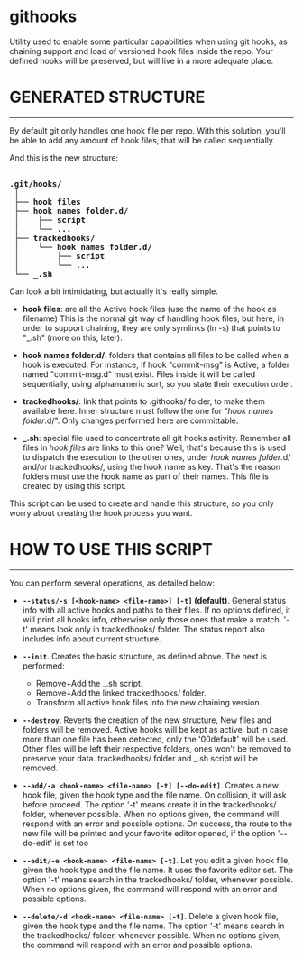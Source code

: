 # githooks
Utility used to enable some particular capabilities when using git hooks, as
chaining support and load of versioned hook files inside the repo. Your defined
hooks will be preserved, but will live in a more adequate place.


# GENERATED STRUCTURE
-------------------
By default git only handles one hook file per repo. With this solution, you'll
be able to add any amount of hook files, that will be called sequentially.

And this is the new structure:

<pre><strong>
.git/hooks/
 │
 ├── hook files
 ├── hook names folder.d/
 │    ├── script
 │    └── ...
 ├── trackedhooks/
 │    └── hook names folder.d/
 │        ├── script
 │        └── ...
 └── _.sh
</strong></pre>

Can look a bit intimidating, but actually it's really simple.

* **hook files**: are all the Active hook files (use the name of the hook as filename)
  This is the normal git way of handling hook files, but here, in order to support
  chaining, they are only symlinks (ln -s) that points to "_.sh" (more on this, later).

* **hook names folder.d/**: folders that contains all files to be called when a
  hook is executed. For instance, if hook "commit-msg" is Active, a folder named
  "commit-msg.d" must exist.
  Files inside it will be called sequentially, using alphanumeric sort, so you
  state their execution order.

* **trackedhooks/**: link that points to .githooks/ folder, to make them available
  here. Inner structure must follow the one for "*hook names folder*.d/". Only 
  changes performed here are committable.

* **_.sh**: special file used to concentrate all git hooks activity. Remember
  all files in *hook files* are links to this one? Well, that's because this
  is used to dispatch the execution to the other ones, under *hook names folder*.d/
  and/or trackedhooks/, using the hook name as key. That's the reason folders
  must use the hook name as part of their names.
  This file is created by using this script.

This script can be used to create and handle this structure, so you only worry
about creating the hook process you want.

# HOW TO USE THIS SCRIPT
----------------------

You can perform several operations, as detailed below:

* **`--status/-s [<hook-name> <file-name>] [-t]` (default)**. General status info with all
active hooks and paths to their files. If no options defined, it will print
all hooks info, otherwise only those ones that make a match. '-t' means look
only in trackedhooks/ folder. The status report also includes info about
current structure.

* **`--init`**. Creates the basic structure, as defined above. The next is performed:

  * Remove+Add the _.sh script.
  * Remove+Add the linked trackedhooks/ folder.
  * Transform all active hook files into the new chaining version.

* **`--destroy`**. Reverts the creation of the new structure, New files and folders will
be removed. Active hooks will be kept as active, but in case more than one file
has been detected, only the '00default' will be used. Other files will be left
their respective folders, ones won't be removed to preserve your data.
trackedhooks/ folder and _.sh script will be removed.

* **`--add/-a <hook-name> <file-name> [-t] [--do-edit]`**. Creates a new hook file, given
the hook type and the file name. On collision, it will ask before proceed. The
option '-t' means create it in the trackedhooks/ folder, whenever possible.
When no options given, the command will respond with an error and possible
options.
On success, the route to the new file will be printed and your favorite editor
opened, if the option '--do-edit' is set too

* **`--edit/-e <hook-name> <file-name> [-t]`**. Let you edit a given hook file, given the
hook type and the file name. It uses the favorite editor set. The option '-t'
means search in the trackedhooks/ folder, whenever possible. When no options
given, the command will respond with an error and possible options.

* **`--delete/-d <hook-name> <file-name> [-t]`**. Delete a given hook file, given the
hook type and the file name. The option '-t' means search in the trackedhooks/
folder, whenever possible. When no options given, the command will respond with
an error and possible options.

